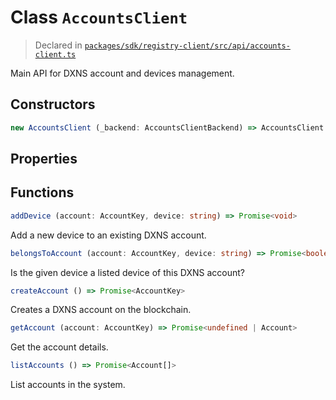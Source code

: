 # Class `AccountsClient`
> Declared in [`packages/sdk/registry-client/src/api/accounts-client.ts`]()

Main API for DXNS account and devices management.

## Constructors
```ts
new AccountsClient (_backend: AccountsClientBackend) => AccountsClient
```

## Properties


## Functions
```ts
addDevice (account: AccountKey, device: string) => Promise<void>
```
Add a new device to an existing DXNS account.
```ts
belongsToAccount (account: AccountKey, device: string) => Promise<boolean>
```
Is the given device a listed device of this DXNS account?
```ts
createAccount () => Promise<AccountKey>
```
Creates a DXNS account on the blockchain.
```ts
getAccount (account: AccountKey) => Promise<undefined | Account>
```
Get the account details.
```ts
listAccounts () => Promise<Account[]>
```
List accounts in the system.